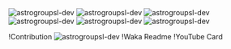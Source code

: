 <img src="https://komarev.com/ghpvc/?username=astrogroupsl-dev&label=Profile%20views&color=0e75b6&style=flat" alt="astrogroupsl-dev">
<img src="https://github-profile-trophy.vercel.app/?username=astrogroupsl-dev" alt="astrogroupsl-dev">
<img src="https://img.shields.io/twitter/url?url=https%3A%2F%2Ftwitter.com%2FNadeesh78909401" alt="astrogroupsl-dev">
<img src="https://github-readme-stats.vercel.app/api/top-langs?username=astrogroupsl-dev&show_icons=true&locale=en&layout=compact" alt="astrogroupsl-dev">
<img src="https://github-readme-stats.vercel.app/api?username=astrogroupsl-dev&show_icons=true&locale=en" alt="astrogroupsl-dev">
<img src="https://github-readme-streak-stats.herokuapp.com/?user=astrogroupsl-dev&" alt="astrogroupsl-dev">

!Contribution
<img src="https://myreadme.vercel.app/api/embed/astrogroupsl-dev?panels=userstatistics,toprepositories,toplanguages,commitgraph" alt="astrogroupsl-dev">
!Waka Readme
!YouTube Card
